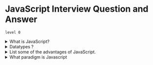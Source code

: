 # JavaScript Interview Question and Answer
`level 0`

<details>
<summary>What is JavaScript?
</summary>
JavaScript is a programming language used both on the client-side and server-side that allows us to make web page intervactive.   

JavaScript was developed by Brendan Eich, in September 1995,   
JavaScript was initially called Mocha. After that, it was called Live Script and later known as JavaScript.
</details>

<details>
<summary>Datatypes ?
</summary>
- String
- Number
- Bigint
- Boolean
- Undefined
- Null
- Symbol
</details>

<details>
<summary>List some of the advantages of JavaScript.
</summary>
[link](https://data-flair.training/blogs/advantages-disadvantages-javascript)
</details>

<details>
<summary>What paradigm is Javascript
</summary>
[link](https://data-flair.training/blogs/advantages-disadvantages-javascript)
</details>
